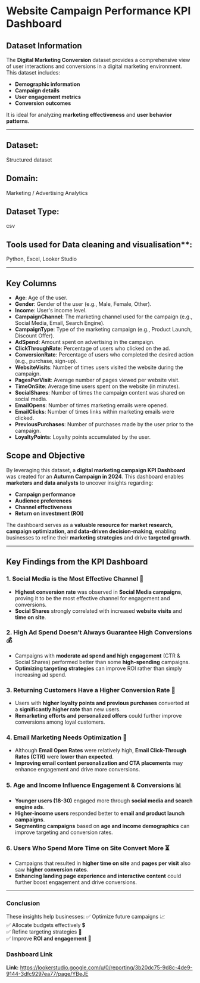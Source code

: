 # Website Campaign Performance KPI Dashboard

## Dataset Information
The **Digital Marketing Conversion** dataset provides a comprehensive view of user interactions and conversions in a digital marketing environment. This dataset includes:
- **Demographic information**
- **Campaign details**
- **User engagement metrics**
- **Conversion outcomes**  

It is ideal for analyzing **marketing effectiveness** and **user behavior patterns**.

---
## Dataset: 
Structured dataset

## Domain: 
Marketing / Advertising Analytics

## Dataset Type: 
csv

## Tools used for Data cleaning and visualisation**: 

Python, Excel, Looker Studio 

---

## Key Columns
- **Age**: Age of the user.
- **Gender**: Gender of the user (e.g., Male, Female, Other).
- **Income**: User's income level.
- **CampaignChannel**: The marketing channel used for the campaign (e.g., Social Media, Email, Search Engine).
- **CampaignType**: Type of the marketing campaign (e.g., Product Launch, Discount Offer).
- **AdSpend**: Amount spent on advertising in the campaign.
- **ClickThroughRate**: Percentage of users who clicked on the ad.
- **ConversionRate**: Percentage of users who completed the desired action (e.g., purchase, sign-up).
- **WebsiteVisits**: Number of times users visited the website during the campaign.
- **PagesPerVisit**: Average number of pages viewed per website visit.
- **TimeOnSite**: Average time users spent on the website (in minutes).
- **SocialShares**: Number of times the campaign content was shared on social media.
- **EmailOpens**: Number of times marketing emails were opened.
- **EmailClicks**: Number of times links within marketing emails were clicked.
- **PreviousPurchases**: Number of purchases made by the user prior to the campaign.
- **LoyaltyPoints**: Loyalty points accumulated by the user.

## Scope and Objective
By leveraging this dataset, a **digital marketing campaign KPI Dashboard** was created for an **Autumn Campaign in 2024**. This dashboard enables **marketers and data analysts** to uncover insights regarding:
- **Campaign performance**
- **Audience preferences**
- **Channel effectiveness**
- **Return on investment (ROI)**

The dashboard serves as a **valuable resource for market research, campaign optimization, and data-driven decision-making**, enabling businesses to refine their **marketing strategies** and drive **targeted growth**.

---

## Key Findings from the KPI Dashboard

### 1. Social Media is the Most Effective Channel 🚀
- **Highest conversion rate** was observed in **Social Media campaigns**, proving it to be the most effective channel for engagement and conversions.
- **Social Shares** strongly correlated with increased **website visits** and **time on site**.

### 2. High Ad Spend Doesn’t Always Guarantee High Conversions 💰
- Campaigns with **moderate ad spend and high engagement** (CTR & Social Shares) performed better than some **high-spending** campaigns.
- **Optimizing targeting strategies** can improve ROI rather than simply increasing ad spend.

### 3. Returning Customers Have a Higher Conversion Rate 🔁
- Users with **higher loyalty points and previous purchases** converted at a **significantly higher rate** than new users.
- **Remarketing efforts and personalized offers** could further improve conversions among loyal customers.

### 4. Email Marketing Needs Optimization 📧
- Although **Email Open Rates** were relatively high, **Email Click-Through Rates (CTR)** were **lower than expected**.
- **Improving email content personalization and CTA placements** may enhance engagement and drive more conversions.

### 5. Age and Income Influence Engagement & Conversions 📊
- **Younger users (18-30)** engaged more through **social media and search engine ads**.
- **Higher-income users** responded better to **email and product launch campaigns**.
- **Segmenting campaigns** based on **age and income demographics** can improve targeting and conversion rates.

### 6. Users Who Spend More Time on Site Convert More ⏳
- Campaigns that resulted in **higher time on site** and **pages per visit** also saw **higher conversion rates**.
- **Enhancing landing page experience and interactive content** could further boost engagement and drive conversions.

---

### Conclusion
These insights help businesses:
✅ Optimize future campaigns 📈  
✅ Allocate budgets effectively 💲  
✅ Refine targeting strategies 🎯  
✅ Improve **ROI and engagement** 🚀


### Dashboard Link
**Link:** https://lookerstudio.google.com/u/0/reporting/3b20dc75-9d8c-4de9-9144-3dfc9297ea77/page/YBeJE 


